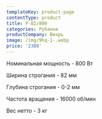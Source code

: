 ```yaml
---
templateKey: product-page
contentType: product
title: Р-82/800
categories: Рубанки
productCompany: Вихрь
image: /img/9hq-1-.webp
price: '2388'
---
```

Номинальная мощность - 800 Вт

Ширина строгания - 82 мм

Глубина строгания - 0-2 мм

Частота вращения - 16000 об/мин

Вес нетто - 3 кг
